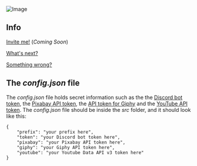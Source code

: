 ![Image](https://i.ibb.co/dLp1FSX/Untitled.png)


## Info
[Invite me!]() (*Coming Soon*)

[What's next?](https://github.com/jonassterud/Cosmos/projects/1)

[Something wrong?](https://github.com/jonassterud/Cosmos/issues)

## The *config.json* file
The *config.json* file holds secret information such as the the [Discord bot token](https://discordapp.com/developers/applications/), the [Pixabay API token](https://pixabay.com/no/service/about/api/), the [API token for Giphy](https://developers.giphy.com/dashboard/) and the [YouTube API token](https://console.cloud.google.com/projectcreate). The *config.json* file should be inside the *src* folder, and it should look like this:
```
{
    "prefix": "your prefix here",
    "token": "your Discord bot token here",
    "pixabay": "your Pixabay API token here",
    "giphy": "your Giphy API token here",
    "youtube": "your Youtube Data API v3 token here"
}
```
